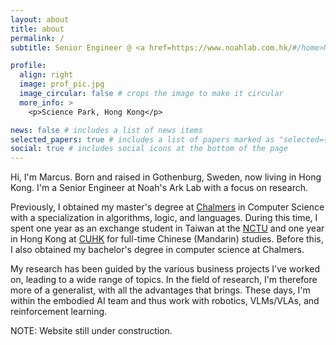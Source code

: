 ```yaml
---
layout: about
title: about
permalink: /
subtitle: Senior Engineer @ <a href=https://www.noahlab.com.hk/#/home>Noah's Ark Lab, Huawei</a>

profile:
  align: right
  image: prof_pic.jpg
  image_circular: false # crops the image to make it circular
  more_info: >
    <p>Science Park, Hong Kong</p>

news: false # includes a list of news items
selected_papers: true # includes a list of papers marked as "selected={true}"
social: true # includes social icons at the bottom of the page
---
```


Hi, I'm Marcus. Born and raised in Gothenburg, Sweden, now living in Hong Kong. I'm a Senior Engineer at Noah's Ark Lab with a focus on research.

Previously, I obtained my master's degree at [Chalmers](https://en.wikipedia.org/wiki/Chalmers_University_of_Technology) in Computer Science with a specialization in algorithms, logic, and languages. During this time, I spent one year as an exchange student in Taiwan at the [NCTU](https://en.wikipedia.org/wiki/National_Chiao_Tung_University) and one year in Hong Kong at [CUHK](https://en.wikipedia.org/wiki/Chinese_University_of_Hong_Kong) for full-time Chinese (Mandarin) studies. Before this, I also obtained my bachelor's degree in computer science at Chalmers.

My research has been guided by the various business projects I've worked on, leading to a wide range of topics. In the field of research, I'm therefore more of a generalist, with all the advantages that brings. These days, I'm within the embodied AI team and thus work with robotics, VLMs/VLAs, and reinforcement learning.

NOTE: Website still under construction.
